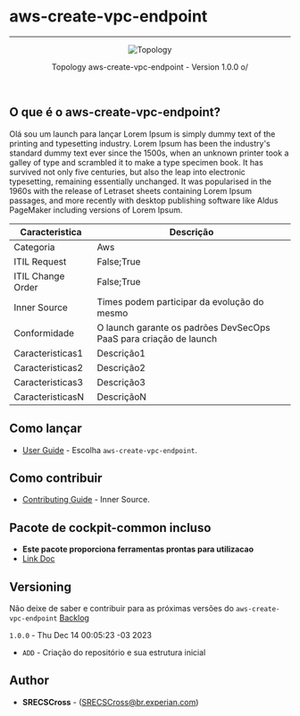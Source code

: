 # aws-create-vpc-endpoint
----

<div align="center">

![Topology](https://blog.barbaderespeito.com.br/wp-content/uploads/2019/02/chuck-norris-1-692x368.jpg "Topology")

<p>Topology aws-create-vpc-endpoint - Version 1.0.0 o/</p>
</div>
<br>

## O que é o aws-create-vpc-endpoint?

Olá sou um launch para lançar Lorem Ipsum is simply dummy text of the printing and typesetting industry. Lorem Ipsum has been the industry's standard dummy text ever since the 1500s, when an unknown printer took a galley of type and scrambled it to make a type specimen book. It has survived not only five centuries, but also the leap into electronic typesetting, remaining essentially unchanged. It was popularised in the 1960s with the release of Letraset sheets containing Lorem Ipsum passages, and more recently with desktop publishing software like Aldus PageMaker including versions of Lorem Ipsum.


| Caracteristica         | Descrição             
| ---------------------- | ------------------------
| Categoria              | Aws
| ITIL Request           | False;True
| ITIL Change Order      | False;True
| Inner Source           | Times podem participar da evolução do mesmo
| Conformidade           | O launch garante os padrões DevSecOps PaaS para criação de launch
| Caracteristicas1       | Descrição1
| Caracteristicas2       | Descrição2
| Caracteristicas3       | Descrição3
| CaracteristicasN       | DescriçãoN


## Como lançar
* [User Guide](https://code.experian.local/projects/SCIB/repos/joaquin-x/browse/doc/user_guide.md) - Escolha `aws-create-vpc-endpoint`.

## Como contribuir 
* [Contributing Guide](docs/CONTRIBUTING.md) - Inner Source.

## Pacote de cockpit-common incluso
* **Este pacote proporciona ferramentas prontas para utilizacao**
* [Link Doc](https://code.experian.local/projects/SCIB/repos/cockpit-common/browse/README.md)

## Versioning

Não deixe de saber e contribuir para as próximas versões do `aws-create-vpc-endpoint` [Backlog](docs/BACKLOG.md) 

`1.0.0` - Thu Dec 14 00:05:23 -03 2023
* `ADD` -  Criação do repositório e sua estrutura inicial  

## Author

* **SRECSCross** - (SRECSCross@br.experian.com)
